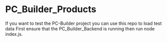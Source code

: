 # PC_Builder_Products

If you want to test the PC-Builder project you can use this repo to load test data
First ensure that the PC_Builder_Backend is running then run node index.js.
